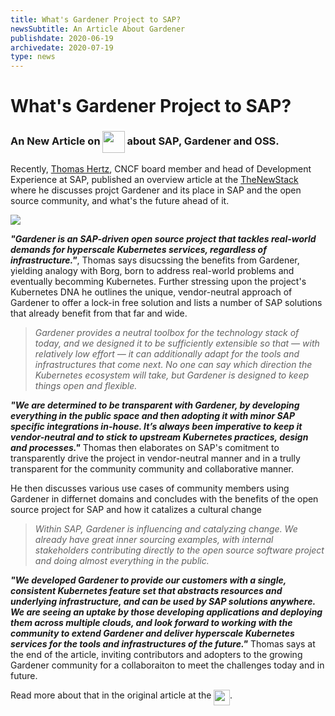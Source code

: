 ```yaml
---
title: What's Gardener Project to SAP?
newsSubtitle: An Article About Gardener
publishdate: 2020-06-19
archivedate: 2020-07-19
type: news
---
```

# What's Gardener Project to SAP?
### An New Article on <img style="height: 2.2rem; display: inline-block; margin: 0;width: auto; vertical-align: middle;" src="https://cdn.thenewstack.io/static/img/The-New-Stack-Logo.svg"> about SAP, Gardener and OSS.

Recently, <a href="https://www.linkedin.com/in/thomashertz/" target="_blank">Thomas Hertz</a>, CNCF board member and head of Development Experience at SAP, published an overview article at the <a href="https://thenewstack.io/growing-kubernetes-at-scale-with-open-source-project-gardener/" target="_blank">TheNewStack</a> where he discusses projct Gardener and its place in SAP and the open source community, and what's the future ahead of it.

<img class="image" src="https://cdn.thenewstack.io/media/2020/06/8e18a541-planting-865294_1280-1024x682.jpg">

***"Gardener is an SAP-driven open source project that tackles real-world demands for hyperscale Kubernetes services, regardless of infrastructure."***, Thomas says disucssing the benefits from Gardener, yielding analogy with Borg, born to address real-world problems and eventually becomming Kubernetes. Further stressing upon the project's Kubernetes DNA he outlines the unique, vendor-neutral approach of Gardener to offer a lock-in free solution and lists a number of SAP solutions that already benefit from that far and wide.

> *Gardener provides a neutral toolbox for the technology stack of today, and we designed it to be sufficiently extensible so that — with relatively low effort — it can additionally adapt for the tools and infrastructures that come next. No one can say which direction the Kubernetes ecosystem will take, but Gardener is designed to keep things open and flexible.*

***"We are determined to be transparent with Gardener, by developing everything in the public space and then adopting it with minor SAP specific integrations in-house. It’s always been imperative to keep it vendor-neutral and to stick to upstream Kubernetes practices, design and processes."*** Thomas then elaborates on SAP's comitment to transparently drive the project in vendor-neutral manner and in a trully transparent for the community community and collaborative manner. 

He then discusses various use cases of community members using Gardener in differnet domains and concludes with the benefits of the open source project for SAP and how it catalizes a cultural change

> *Within SAP, Gardener is influencing and catalyzing change. We already have great inner sourcing examples, with internal stakeholders contributing directly to the open source software project and doing almost everything in the public.*

***"We developed Gardener to provide our customers with a single, consistent Kubernetes feature set that abstracts resources and underlying infrastructure, and can be used by SAP solutions anywhere. We are seeing an uptake by those developing applications and deploying them across multiple clouds, and look forward to working with the community to extend Gardener and deliver hyperscale Kubernetes services for the tools and infrastructures of the future."*** Thomas says at the end of the article, inviting contributors and adopters to the growing Gardener community for a collaboraiton to meet the challenges today and in future.

Read more about that in the original article at the <a target="_blank" href="https://thenewstack.io/growing-kubernetes-at-scale-with-open-source-project-gardener"><img style="height: 1.6rem; display: inline-block; margin: 0;width: auto; vertical-align: text-top;" src="https://cdn.thenewstack.io/static/img/The-New-Stack-Logo.svg"></a>.
